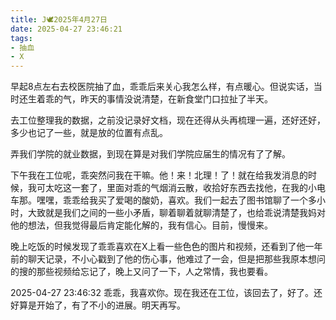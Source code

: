 ```yaml
---
title: J🕊️2025年4月27日
date: 2025-04-27 23:46:21
tags:
- 抽血
- X
---
```


早起8点左右去校医院抽了血，乖乖后来关心我怎么样，有点暖心。但说实话，当时还生着乖的气，昨天的事情没说清楚，在新食堂门口拉扯了半天。

去工位整理我的数据，之前没记录好文档，现在还得从头再梳理一遍，还好还好，多少也记了一些，就是放的位置有点乱。

弄我们学院的就业数据，到现在算是对我们学院应届生的情况有了了解。

下午我在工位呢，乖突然问我在干嘛。他！来！北理！了！就在给我发消息的时候，我可太吃这一套了，里面对乖的气烟消云散，收拾好东西去找他，在我的小电车那。嘿嘿，乖乖给我买了爱喝的酸奶，喜欢。我们一起去了图书馆聊了一个多小时，大致就是我们之间的一些小矛盾，聊着聊着就聊清楚了，也给乖说清楚我妈对他的想法，但我觉得最后肯定能化解的，我有信心。目前，慢慢来。

晚上吃饭的时候发现了乖乖喜欢在X上看一些色色的图片和视频，还看到了他一年前的聊天记录，不小心戳到了他的伤心事，他难过了一会，但是把那些我原本想问的搜的那些视频给忘记了，晚上又问了一下，人之常情，我也要看。

2025-04-27 23:46:32
乖乖，我喜欢你。现在我还在工位，该回去了，好了。还好算是开始了，有了不小的进展。明天再写。